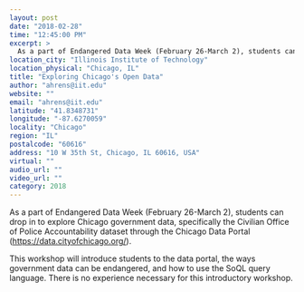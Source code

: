 ```yaml
---
layout: post
date: "2018-02-28"
time: "12:45:00 PM"
excerpt: >
  As a part of Endangered Data Week (February 26-March 2), students can drop in to explore Chicago government data, specifically the Civilian ...
location_city: "Illinois Institute of Technology"
location_physical: "Chicago, IL"
title: "Exploring Chicago's Open Data"
author: "ahrens@iit.edu"
website: ""
email: "ahrens@iit.edu"
latitude: "41.8348731"
longitude: "-87.6270059"
locality: "Chicago"
region: "IL"
postalcode: "60616"
address: "10 W 35th St, Chicago, IL 60616, USA"
virtual: ""
audio_url: ""
video_url: ""
category: 2018
---
```


As a part of Endangered Data Week (February 26-March 2), students can drop in to explore Chicago government data, specifically the Civilian Office of Police Accountability dataset through the Chicago Data Portal (https://data.cityofchicago.org/). 

This workshop will introduce students to the data portal, the ways government data can be endangered, and how to use the SoQL query language. There is no experience necessary for this introductory workshop.
